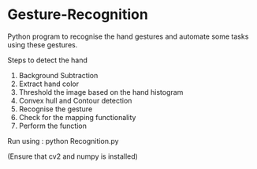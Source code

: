 # Gesture-Recognition
Python program to recognise the hand gestures and automate some tasks using these gestures.

Steps to detect the hand
1) Background Subtraction
2) Extract hand color
3) Threshold the image based on the hand histogram
4) Convex hull and Contour detection
5) Recognise the gesture
6) Check for the mapping functionality
7) Perform the function

Run using : python Recognition.py

(Ensure that cv2 and numpy is installed)
